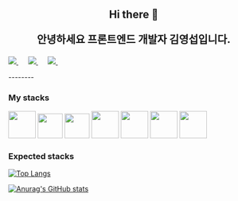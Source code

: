 <h2 align="center" margin-bottom="300px">Hi there 👋
<p> 안녕하세요 프론트엔드 개발자 김영섭입니다. </p>
</h2>

<div style = display="flex">
<p>
<a href="https://www.facebook.com/profile.php?id=100005009375516" rel="nofollow">
<img src="https://img.shields.io/badge/Facebook-1877F2?style=for-the-badge&logo=facebook&logoColor=white" />
</a>
&nbsp;&nbsp;&nbsp;&nbsp;
<a href="https://hanamdeveloper.github.io/Second-Publish/">
<img src="https://img.shields.io/badge/GitHub-100000?style=for-the-badge&logo=github&logoColor=white" />
</a>
&nbsp;&nbsp;&nbsp;&nbsp;
<a href="mailto:zmf1118@gmail.com?subject=Olá%20Stefany">
<img src="https://camo.githubusercontent.com/2e31b0d0e07e5431ee3f85689b488016d52a4fb97e523ae497023a9746e2e52e/68747470733a2f2f696d672e736869656c64732e696f2f62616467652f676d61696c2d2532334431343833362e7376673f267374796c653d666f722d7468652d6261646765266c6f676f3d676d61696c266c6f676f436f6c6f723d7768697465" data-canonical-src="https://img.shields.io/badge/gmail-%23D14836.svg?&amp;style=for-the-badge&amp;logo=gmail&amp;logoColor=white" style="max-width:100%;">
</a>
&nbsp;&nbsp;&nbsp;&nbsp;
</div>
--------



### My stacks
<div style = display="flex">    
<image src="https://user-images.githubusercontent.com/63652102/106355350-a3113900-633a-11eb-898a-eca3e7ded1bf.png" width="55" />
<image src="https://user-images.githubusercontent.com/63652102/106355359-a9071a00-633a-11eb-9544-52af937bc756.jpg" width="50" />
<image src="https://user-images.githubusercontent.com/63652102/106355362-ac020a80-633a-11eb-9a36-e2fb63cd7a58.jpg" width="50" />
<image src="https://user-images.githubusercontent.com/63652102/106355364-ae646480-633a-11eb-9d5d-48aaf74e4c5b.png" width="55" />
<image src="https://user-images.githubusercontent.com/63652102/106355367-b2908200-633a-11eb-8bd0-8a8ad037f789.png" width="55" />
<image src="https://user-images.githubusercontent.com/63652102/106355824-cd182a80-633d-11eb-97b4-45174ea0b8ce.png" width="55" />
<image src="https://user-images.githubusercontent.com/63652102/106355848-fe90f600-633d-11eb-9323-4132c8fec66a.png"  width="55" />
</div>

### Expected stacks


 
[![Top Langs](https://github-readme-stats.vercel.app/api/top-langs/?username=hanamDeveloper)](https://github.com/hanamDeveloper/github-readme-stats)

[![Anurag's GitHub stats](https://github-readme-stats.vercel.app/api?username=hanamDeveloper&show_icons=true&theme=tokyonight)](https://github.com/anuraghazra/github-readme-stats)



